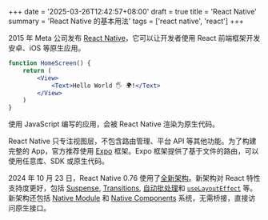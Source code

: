 +++
date = '2025-03-26T12:42:57+08:00'
draft = true
title = 'React Native'
summary = 'React Native 的基本用法'
tags = ['react native', 'react']
+++

2015 年 Meta 公司发布 [React Native][reactnative]，它可以让开发者使用 React 前端框架开发安卓、iOS 等原生应用。

```jsx
function HomeScreen() {
    return (
        <View>
            <Text>Hello World 🖐️ 🌍!</Text>
        </View>
    )
}
```

使用 JavaScript 编写的应用，会被 React Native 渲染为原生代码。

React Native 只专注视图层，不包含路由管理、平台 API 等其他功能。为了构建完整的 App，官方推荐使用 [Expo][expo] 框架。Expo 框架提供了基于文件的路由，可以使用任意库、SDK 或原生代码。

2024 年 10 月 23 日，React Native 0.76 使用了[全新架构][new-arch]。新架构对 React 特性支持度更好，包括 [Suspense][suspense], [Transitions][transitions], [自动批处理][auto-batch]和 [`useLayoutEffect`][useLayoutEffect] 等。新架构还包括 [Native Module][native-modules] 和 [Native Components][native-components] 系统，无需桥接，直接访问原生接口。

[reactnative]: https://reactnative.dev/
[expo]: https://expo.dev/
[new-arch]: https://reactnative.dev/blog/2024/10/23/the-new-architecture-is-here
[suspense]: https://react.dev/blog/2022/03/29/react-v18#new-suspense-features
[transitions]: https://react.dev/blog/2022/03/29/react-v18#new-feature-transitions
[auto-batch]: https://react.dev/blog/2022/03/29/react-v18#new-feature-automatic-batching
[useLayoutEffect]: https://react.dev/reference/react/useLayoutEffect
[native-modules]: https://reactnative.dev/docs/next/turbo-native-modules-introduction
[native-components]: https://reactnative.dev/docs/next/fabric-native-components-introduction